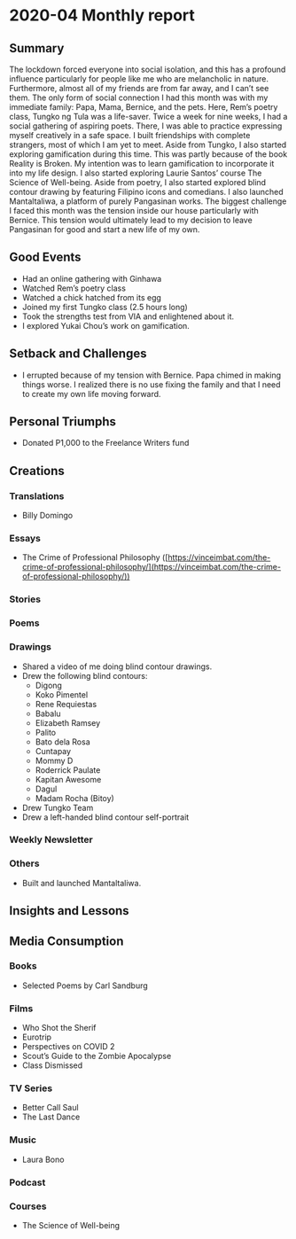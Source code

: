 # 2020-04 Monthly report

## Summary

The lockdown forced everyone into social isolation, and this has a profound influence particularly  for people like me who are melancholic in nature. Furthermore, almost all of my friends are from far away, and I can’t see them. The only form of social connection I had this month was with my immediate family: Papa, Mama, Bernice, and the pets. Here, Rem’s poetry class, Tungko ng Tula was a life-saver. Twice a week for nine weeks, I had a social gathering of aspiring poets. There, I was able to practice expressing myself creatively in a safe space. I built friendships with complete strangers, most of which I am yet to meet. Aside from Tungko, I also started exploring gamification during this time. This was partly because of the book Reality is Broken. My intention was to learn gamification to incorporate it into my life design. I also started exploring Laurie Santos’ course The Science of Well-being. Aside from poetry, I also started explored blind contour drawing by featuring Filipino icons and comedians. I also launched Mantaltaliwa, a platform of purely Pangasinan works. The biggest challenge I faced this month was the tension inside our house particularly with Bernice. This tension would ultimately lead to my decision to leave Pangasinan for good and start a new life of my own.

## Good Events

- Had an online gathering with Ginhawa
- Watched Rem’s poetry class
- Watched a chick hatched from its egg
- Joined my first Tungko class (2.5 hours long)
- Took the strengths test from VIA and enlightened about it.
- I explored Yukai Chou’s work on gamification.

## Setback and Challenges

- I errupted because of my tension with Bernice. Papa chimed in making things worse. I realized there is no use fixing the family and that I need to create my own life moving forward.

## Personal Triumphs

- Donated P1,000 to the Freelance Writers fund

## Creations

### Translations

- Billy Domingo

### Essays

- The Crime of Professional Philosophy ([https://vinceimbat.com/the-crime-of-professional-philosophy/](https://vinceimbat.com/the-crime-of-professional-philosophy/))

### Stories

### Poems

### Drawings

- Shared a video of me doing blind contour drawings.
- Drew the following blind contours:
   - Digong
   - Koko Pimentel
   - Rene Requiestas
   - Babalu
   - Elizabeth Ramsey
   - Palito
   - Bato dela Rosa
   - Cuntapay
   - Mommy D
   - Roderrick Paulate
   - Kapitan Awesome
   - Dagul
   - Madam Rocha (Bitoy)
- Drew Tungko Team
- Drew a left-handed blind contour self-portrait

### Weekly Newsletter

### Others

- Built and launched Mantaltaliwa.

## Insights and Lessons

## Media Consumption

### Books

- Selected Poems by Carl Sandburg

### Films

- Who Shot the Sherif
- Eurotrip
- Perspectives on COVID 2
- Scout’s Guide to the Zombie Apocalypse
- Class Dismissed

### TV Series

- Better Call Saul
- The Last Dance

### Music

- Laura Bono

### Podcast

### Courses

- The Science of Well-being

